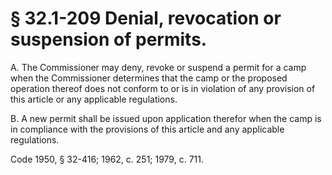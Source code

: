 # § 32.1-209 Denial, revocation or suspension of permits.

<p>A. The Commissioner may deny, revoke or suspend a permit for a camp when the Commissioner determines that the camp or the proposed operation thereof does not conform to or is in violation of any provision of this article or any applicable regulations.</p><p>B. A new permit shall be issued upon application therefor when the camp is in compliance with the provisions of this article and any applicable regulations.</p><p>Code 1950, § 32-416; 1962, c. 251; 1979, c. 711.</p>